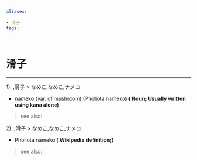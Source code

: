 ```yaml
---
aliases:
    
- 滑子
tags:
    
---
```


# 滑子
---
1).
,滑子 > なめこ,なめこ,ナメコ

- nameko (var. of mushroom) (Pholiota nameko)
**( Noun; Usually written using kana alone)**
> see also: 
            
2).
,滑子 > なめこ,なめこ,ナメコ

- Pholiota nameko
**( Wikipedia definition;)**
> see also: 
            